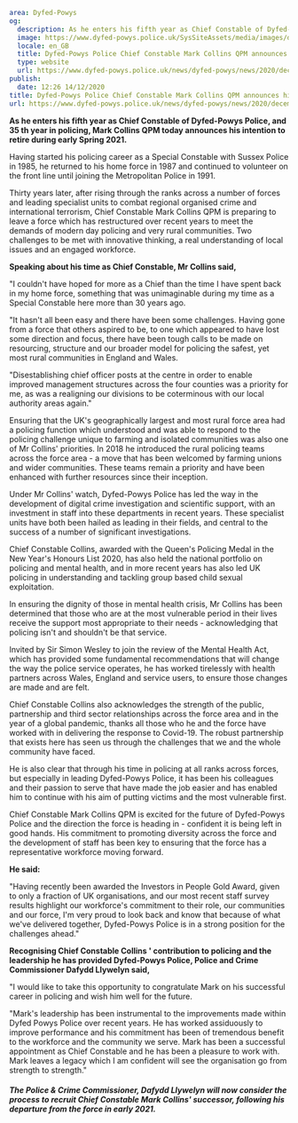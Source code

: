 ```yaml
area: Dyfed-Powys
og:
  description: As he enters his fifth year as Chief Constable of Dyfed-Powys Police, and 35th year in policing, Mark Collins QPM today announces his intention to retire during early Spring 2021.
  image: https://www.dyfed-powys.police.uk/SysSiteAssets/media/images/dyfed-powys/news/stock-images/dpp-crest-for-soh-600x370.jpg?crop=(0,27,600,343)&amp;w=600&amp;h=300&amp;scale=both
  locale: en_GB
  title: Dyfed-Powys Police Chief Constable Mark Collins QPM announces his retirement
  type: website
  url: https://www.dyfed-powys.police.uk/news/dyfed-powys/news/2020/december-2020/dyfed-powys-police-chief-constable-mark-collins-qpm-announces-his-retirement/
publish:
  date: 12:26 14/12/2020
title: Dyfed-Powys Police Chief Constable Mark Collins QPM announces his retirement | Dyfed-Powys Police
url: https://www.dyfed-powys.police.uk/news/dyfed-powys/news/2020/december-2020/dyfed-powys-police-chief-constable-mark-collins-qpm-announces-his-retirement/
```

**As he enters his fifth year as Chief Constable of Dyfed-Powys Police, and 35 th year in policing, Mark Collins QPM today announces his intention to retire during early Spring 2021.**

Having started his policing career as a Special Constable with Sussex Police in 1985, he returned to his home force in 1987 and continued to volunteer on the front line until joining the Metropolitan Police in 1991.

Thirty years later, after rising through the ranks across a number of forces and leading specialist units to combat regional organised crime and international terrorism, Chief Constable Mark Collins QPM is preparing to leave a force which has restructured over recent years to meet the demands of modern day policing and very rural communities. Two challenges to be met with innovative thinking, a real understanding of local issues and an engaged workforce.

**Speaking about his time as Chief Constable, Mr Collins said,**

"I couldn't have hoped for more as a Chief than the time I have spent back in my home force, something that was unimaginable during my time as a Special Constable here more than 30 years ago.

"It hasn't all been easy and there have been some challenges. Having gone from a force that others aspired to be, to one which appeared to have lost some direction and focus, there have been tough calls to be made on resourcing, structure and our broader model for policing the safest, yet most rural communities in England and Wales.

"Disestablishing chief officer posts at the centre in order to enable improved management structures across the four counties was a priority for me, as was a realigning our divisions to be coterminous with our local authority areas again."

Ensuring that the UK's geographically largest and most rural force area had a policing function which understood and was able to respond to the policing challenge unique to farming and isolated communities was also one of Mr Collins' priorities. In 2018 he introduced the rural policing teams across the force area - a move that has been welcomed by farming unions and wider communities. These teams remain a priority and have been enhanced with further resources since their inception.

Under Mr Collins' watch, Dyfed-Powys Police has led the way in the development of digital crime investigation and scientific support, with an investment in staff into these departments in recent years. These specialist units have both been hailed as leading in their fields, and central to the success of a number of significant investigations.

Chief Constable Collins, awarded with the Queen's Policing Medal in the New Year's Honours List 2020, has also held the national portfolio on policing and mental health, and in more recent years has also led UK policing in understanding and tackling group based child sexual exploitation.

In ensuring the dignity of those in mental health crisis, Mr Collins has been determined that those who are at the most vulnerable period in their lives receive the support most appropriate to their needs - acknowledging that policing isn't and shouldn't be that service.

Invited by Sir Simon Wesley to join the review of the Mental Health Act, which has provided some fundamental recommendations that will change the way the police service operates, he has worked tirelessly with health partners across Wales, England and service users, to ensure those changes are made and are felt.

Chief Constable Collins also acknowledges the strength of the public, partnership and third sector relationships across the force area and in the year of a global pandemic, thanks all those who he and the force have worked with in delivering the response to Covid-19. The robust partnership that exists here has seen us through the challenges that we and the whole community have faced.

He is also clear that through his time in policing at all ranks across forces, but especially in leading Dyfed-Powys Police, it has been his colleagues and their passion to serve that have made the job easier and has enabled him to continue with his aim of putting victims and the most vulnerable first.

Chief Constable Mark Collins QPM is excited for the future of Dyfed-Powys Police and the direction the force is heading in - confident it is being left in good hands. His commitment to promoting diversity across the force and the development of staff has been key to ensuring that the force has a representative workforce moving forward.

**He said:**

"Having recently been awarded the Investors in People Gold Award, given to only a fraction of UK organisations, and our most recent staff survey results highlight our workforce's commitment to their role, our communities and our force, I'm very proud to look back and know that because of what we've delivered together, Dyfed-Powys Police is in a strong position for the challenges ahead."

**Recognising Chief Constable Collins ' contribution to policing and the leadership he has provided Dyfed-Powys Police, Police and Crime Commissioner Dafydd Llywelyn said,**

"I would like to take this opportunity to congratulate Mark on his successful career in policing and wish him well for the future.

"Mark's leadership has been instrumental to the improvements made within Dyfed Powys Police over recent years. He has worked assiduously to improve performance and his commitment has been of tremendous benefit to the workforce and the community we serve. Mark has been a successful appointment as Chief Constable and he has been a pleasure to work with. Mark leaves a legacy which I am confident will see the organisation go from strength to strength."

##### The Police & Crime Commissioner, Dafydd Llywelyn will now consider the process to recruit Chief Constable Mark Collins' successor, following his departure from the force in early 2021.
